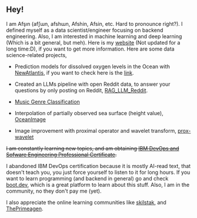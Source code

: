 ## Hey!

<!--
**Afsinoz/Afsinoz** is a ✨ _special_ ✨ repository because its `README.md` (this file) appears on your GitHub profile.

Here are some ideas to get you started:

- 🔭 I’m currently working on ...
- 🌱 I’m currently learning ...
- 👯 I’m looking to collaborate on ...
- 🤔 I’m looking for help with ...
- 💬 Ask me about ...
- 📫 How to reach me: ...
- 😄 Pronouns: ...
- ⚡ Fun fact: ...
-->

I am Afşın (afʃɯn, afshɯn, Afshin, Afsin, etc. Hard to pronounce right?). I defined myself as a data scientist/engineer focusing on backend engineering. Also, I am interested in machine learning and deep learning (Which is a bit general, but meh). Here is my [website](https://afsinoz.github.io/) (Not updated for a long time:D), if you want to get more information. Here are some data science-related projects, 

- Prediction models for dissolved oxygen levels in the Ocean with [NewAtlantis](https://www.newatlantis.io/), if you want to check here is the [link](https://github.com/new-atlantis-labs/na-erdos-fellows-monorepo).

- Created an LLMs pipeline with open Reddit data, to answer your questions by only posting on Reddit, [RAG_LLM_Reddit](https://github.com/Afsinoz/RAG_LLM_Reddit). 

- [Music Genre Classification](https://github.com/AzizABG/music-genre-classification)

- Interpolation of partially observed sea surface (height value), [OceanImage](https://github.com/Afsinoz/OceanImage)

- Image improvement with proximal operator and wavelet transform, [prox-wavelet](https://github.com/Afsinoz/prox-wavelet)

~~I am constantly learning new topics, and am obtaining [IBM DevOps and Sofware Engineering Professional Certificate](https://www.coursera.org/professional-certificates/devops-and-software-engineering?).~~

I abandoned IBM DevOps certification because it is mostly AI-read text, that doesn't teach you, you just force yourself to listen to it for long hours. If you want to learn programming (and backend in general) go and check [boot.dev](boot.dev), which is a great platform to learn about this stuff. Also, I am in the community, no they don't pay me (yet). 

I also appreciate the online learning communities like [skilstak](https://skilstak.io/), and [ThePrimeagen](https://www.youtube.com/@ThePrimeagen). 
